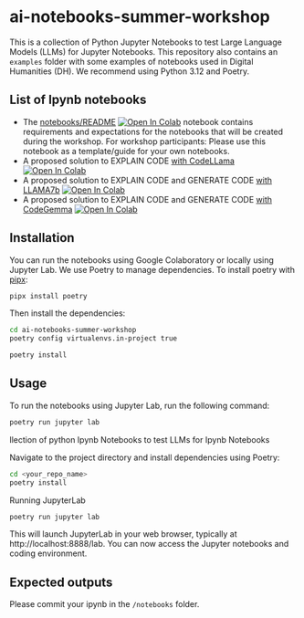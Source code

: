 # ai-notebooks-summer-workshop

This is a collection of Python Jupyter Notebooks to test Large Language Models (LLMs) for Jupyter Notebooks. This repository also contains an `examples` folder with some examples of notebooks used in Digital Humanities (DH).
We recommend using Python 3.12 and Poetry.

## List of Ipynb notebooks

- The [notebooks/README](https://github.com/C2DH/ai-notebooks-summer-workshop/blob/master/notebooks/README.ipynb) <a target="_blank" href="https://colab.research.google.com/github/C2DH/ai-notebooks-summer-workshop/blob/master/notebooks/README.ipynb">
  <img src="https://colab.research.google.com/assets/colab-badge.svg" alt="Open In Colab"/></a> notebook contains requirements and expectations for the notebooks that will be created during the workshop. For workshop participants: Please use this notebook as a template/guide for your own notebooks.
- A proposed solution to EXPLAIN CODE [with CodeLLama](https://github.com/C2DH/ai-notebooks-summer-workshop/blob/master/notebooks/Code%20Explainer.ipynb) <a target="_blank" href="https://colab.research.google.com/github/C2DH/ai-notebooks-summer-workshop/blob/master/notebooks/Code%20Explainer.ipynb">
  <img src="https://colab.research.google.com/assets/colab-badge.svg" alt="Open In Colab"/></a>
- A proposed solution to EXPLAIN CODE and GENERATE CODE [with LLAMA7b](https://github.com/C2DH/ai-notebooks-summer-workshop/blob/master/notebooks/llama7b_quantized.ipynb) <a target="_blank" href="https://colab.research.google.com/github/C2DH/ai-notebooks-summer-workshop/blob/master/notebooks/llama7b_quantized.ipynb">
  <img src="https://colab.research.google.com/assets/colab-badge.svg" alt="Open In Colab"/></a>
- A proposed solution to EXPLAIN CODE and GENERATE CODE [with CodeGemma](https://github.com/C2DH/ai-notebooks-summer-workshop/blob/master/notebooks/codegemma.ipynb.ipynb) <a target="_blank" href="https://colab.research.google.com/github/C2DH/ai-notebooks-summer-workshop/blob/master/notebooks/codegemma.ipynb">
  <img src="https://colab.research.google.com/assets/colab-badge.svg" alt="Open In Colab"/></a>

## Installation

You can run the notebooks using Google Colaboratory or locally using Jupyter Lab. We use Poetry to manage dependencies.
To install poetry with [pipx](https://github.com/pypa/pipx):

```sh
pipx install poetry
```

Then install the dependencies:

```sh
cd ai-notebooks-summer-workshop
poetry config virtualenvs.in-project true

poetry install
```

## Usage

To run the notebooks using Jupyter Lab, run the following command:

```sh
poetry run jupyter lab
```

llection of python Ipynb Notebooks to test LLMs for Ipynb Notebooks

Navigate to the project directory and install dependencies using Poetry:

```sh
cd <your_repo_name>
poetry install
```

Running JupyterLab

```sh
poetry run jupyter lab
```

This will launch JupyterLab in your web browser, typically at http://localhost:8888/lab. You can now access the Jupyter notebooks and coding environment.

## Expected outputs

Please commit your ipynb in the `/notebooks` folder.
